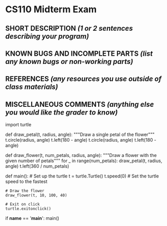 # CS110 Midterm Exam

## SHORT DESCRIPTION *(1 or 2 sentences describing your program)*

## KNOWN BUGS AND INCOMPLETE PARTS *(list any known bugs or non-working parts)*

## REFERENCES *(any resources you use outside of class materials)*

## MISCELLANEOUS COMMENTS *(anything else you would like the grader to know)*

import turtle

def draw_petal(t, radius, angle):
    """Draw a single petal of the flower"""
    t.circle(radius, angle)
    t.left(180 - angle)
    t.circle(radius, angle)
    t.left(180 - angle)

def draw_flower(t, num_petals, radius, angle):
    """Draw a flower with the given number of petals"""
    for _ in range(num_petals):
        draw_petal(t, radius, angle)
        t.left(360 / num_petals)

def main():
    # Set up the turtle
    t = turtle.Turtle()
    t.speed(0)  # Set the turtle speed to the fastest

    # Draw the flower
    draw_flower(t, 10, 100, 40)

    # Exit on click
    turtle.exitonclick()

if __name__ == '__main__':
    main()
